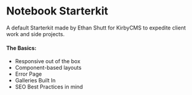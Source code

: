 # Notebook Starterkit

A default Starterkit made by Ethan Shutt for KirbyCMS to expedite client work and side projects.

#### The Basics:
- Responsive out of the box
- Component-based layouts
- Error Page
- Galleries Built In
- SEO Best Practices in mind
